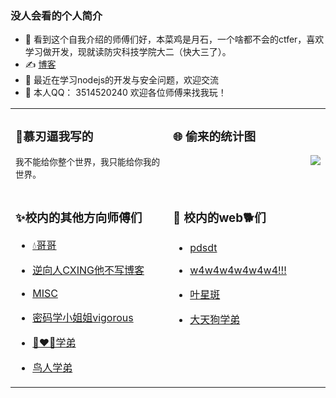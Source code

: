 
 ### 没人会看的个人简介

- 👋 看到这个自我介绍的师傅们好，本菜鸡是月石，一个啥都不会的ctfer，喜欢学习做开发，现就读防灾科技学院大二（快大三了）。
- ✍️ [博客](https://ysllz.github.io/)
- 🤔 最近在学习nodejs的开发与安全问题，欢迎交流
- 🏃 本人QQ： 3514520240 欢迎各位师傅来找我玩！


<table width="100%">
<tr>
  <td valign="top" width="50%">

### 🥵慕刃逼我写的
    我不能给你整个世界，我只能给你我的世界。 

  </td>
  <td valign="top" width="50%">

### 🌐 偷来的统计图

<img align="right" src="https://github-readme-stats.vercel.app/api?username=ysllz&show_icons=true&icon_color=CE1D2D&text_color=718096&bg_color=ffffff&hide_title=true" />


  </td>
</tr>
<tr>
  <td valign="top" width="50%">

### ✨校内的其他方向师傅们

- [💧哥哥](http://www.starssgo.top/)
- [逆向人CXING他不写博客](https://www.cnblogs.com/cx1ng)
- [MISC](http://mklkx.github.io/)
- [密码学小姐姐vigorous](http://39.102.45.111/)
- [👨‍❤️‍👨学弟](https://goat2003.github.io/)
- [鸟人学弟](https://www.cnblogs.com/Ph03n1x/p/14876471.html)

  </td>
  <td valign="top" width="50%">

### 🙌 校内的web🐕们

- [pdsdt](http://www.pdsdt.lovepdsdt.com/)
- [w4w4w4w4w4w4!!!](http://w4nder.top/)
- [叶星斑](http://y24.top/)
- [大天狗学弟](https://atmujie.github.io/)

  </td>
</tr>
</table>


